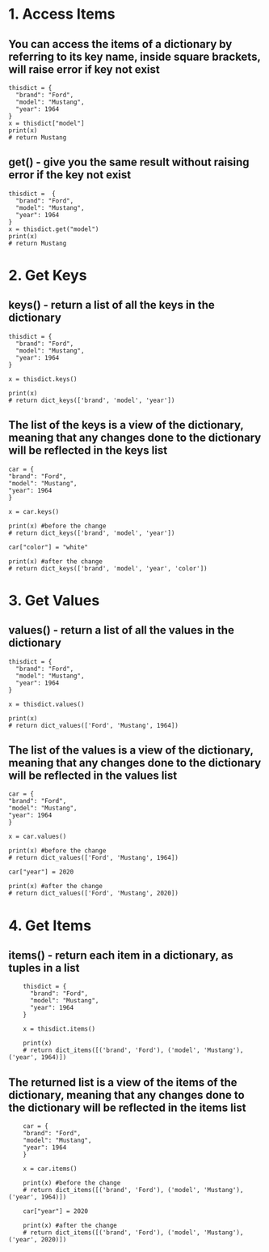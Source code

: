 # 1. Access Items

## You can access the items of a dictionary by referring to its key name, inside square brackets, will raise error if key not exist

    thisdict = {
      "brand": "Ford",
      "model": "Mustang",
      "year": 1964
    }
    x = thisdict["model"] 
    print(x)
    # return Mustang

## get() - give you the same result without raising error if the key not exist

    thisdict =	{
      "brand": "Ford",
      "model": "Mustang",
      "year": 1964
    }
    x = thisdict.get("model")
    print(x)
    # return Mustang
    
# 2. Get Keys

## keys() - return a list of all the keys in the dictionary

    thisdict = {
      "brand": "Ford",
      "model": "Mustang",
      "year": 1964
    }

    x = thisdict.keys()

    print(x)
    # return dict_keys(['brand', 'model', 'year'])
    
## The list of the keys is a view of the dictionary, meaning that any changes done to the dictionary will be reflected in the keys list

    car = {
    "brand": "Ford",
    "model": "Mustang",
    "year": 1964
    }

    x = car.keys()

    print(x) #before the change
    # return dict_keys(['brand', 'model', 'year'])

    car["color"] = "white"

    print(x) #after the change
    # return dict_keys(['brand', 'model', 'year', 'color'])
    
# 3. Get Values

## values() - return a list of all the values in the dictionary


    thisdict = {
      "brand": "Ford",
      "model": "Mustang",
      "year": 1964
    }

    x = thisdict.values()

    print(x)
    # return dict_values(['Ford', 'Mustang', 1964])

## The list of the values is a view of the dictionary, meaning that any changes done to the dictionary will be reflected in the values list

    car = {
    "brand": "Ford",
    "model": "Mustang",
    "year": 1964
    }

    x = car.values()

    print(x) #before the change
    # return dict_values(['Ford', 'Mustang', 1964])

    car["year"] = 2020

    print(x) #after the change
    # return dict_values(['Ford', 'Mustang', 2020])

# 4. Get Items

## items() - return each item in a dictionary, as tuples in a list

        thisdict = {
          "brand": "Ford",
          "model": "Mustang",
          "year": 1964
        }

        x = thisdict.items()

        print(x)
        # return dict_items([('brand', 'Ford'), ('model', 'Mustang'), ('year', 1964)])

## The returned list is a view of the items of the dictionary, meaning that any changes done to the dictionary will be reflected in the items list

        car = {
        "brand": "Ford",
        "model": "Mustang",
        "year": 1964
        }

        x = car.items()

        print(x) #before the change
        # return dict_items([('brand', 'Ford'), ('model', 'Mustang'), ('year', 1964)])

        car["year"] = 2020

        print(x) #after the change
        # return dict_items([('brand', 'Ford'), ('model', 'Mustang'), ('year', 2020)])

